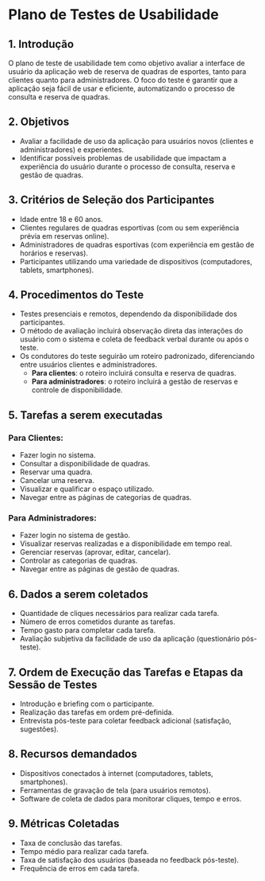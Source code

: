# Plano de Testes de Usabilidade

## 1. Introdução
O plano de teste de usabilidade tem como objetivo avaliar a interface de usuário da aplicação web de reserva de quadras de esportes, tanto para clientes quanto para administradores. O foco do teste é garantir que a aplicação seja fácil de usar e eficiente, automatizando o processo de consulta e reserva de quadras.

## 2. Objetivos
- Avaliar a facilidade de uso da aplicação para usuários novos (clientes e administradores) e experientes.
- Identificar possíveis problemas de usabilidade que impactam a experiência do usuário durante o processo de consulta, reserva e gestão de quadras.

## 3. Critérios de Seleção dos Participantes
- Idade entre 18 e 60 anos.
- Clientes regulares de quadras esportivas (com ou sem experiência prévia em reservas online).
- Administradores de quadras esportivas (com experiência em gestão de horários e reservas).
- Participantes utilizando uma variedade de dispositivos (computadores, tablets, smartphones).

## 4. Procedimentos do Teste
- Testes presenciais e remotos, dependendo da disponibilidade dos participantes.
- O método de avaliação incluirá observação direta das interações do usuário com o sistema e coleta de feedback verbal durante ou após o teste.
- Os condutores do teste seguirão um roteiro padronizado, diferenciando entre usuários clientes e administradores.
  - **Para clientes**: o roteiro incluirá consulta e reserva de quadras.
  - **Para administradores**: o roteiro incluirá a gestão de reservas e controle de disponibilidade.

## 5. Tarefas a serem executadas
### Para Clientes:
- Fazer login no sistema.
- Consultar a disponibilidade de quadras.
- Reservar uma quadra.
- Cancelar uma reserva.
- Visualizar e qualificar o espaço utilizado.
- Navegar entre as páginas de categorias de quadras.

### Para Administradores:
- Fazer login no sistema de gestão.
- Visualizar reservas realizadas e a disponibilidade em tempo real.
- Gerenciar reservas (aprovar, editar, cancelar).
- Controlar as categorias de quadras.
- Navegar entre as páginas de gestão de quadras.

## 6. Dados a serem coletados
- Quantidade de cliques necessários para realizar cada tarefa.
- Número de erros cometidos durante as tarefas.
- Tempo gasto para completar cada tarefa.
- Avaliação subjetiva da facilidade de uso da aplicação (questionário pós-teste).

## 7. Ordem de Execução das Tarefas e Etapas da Sessão de Testes
- Introdução e briefing com o participante.
- Realização das tarefas em ordem pré-definida.
- Entrevista pós-teste para coletar feedback adicional (satisfação, sugestões).

## 8. Recursos demandados
- Dispositivos conectados à internet (computadores, tablets, smartphones).
- Ferramentas de gravação de tela (para usuários remotos).
- Software de coleta de dados para monitorar cliques, tempo e erros.

## 9. Métricas Coletadas
- Taxa de conclusão das tarefas.
- Tempo médio para realizar cada tarefa.
- Taxa de satisfação dos usuários (baseada no feedback pós-teste).
- Frequência de erros em cada tarefa.
